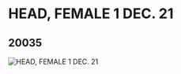 # HEAD, FEMALE 1 DEC. 21
## 20035
![HEAD, FEMALE 1 DEC. 21](https://lc-www-live-s.legocdn.com/media/bricks/5/2/6103041.jpg)